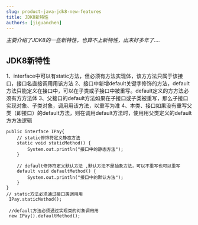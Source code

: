 ```yaml
---
slug: product-java-jdk8-new-features
title: JDK8新特性
authors: [jiguanchen]
---
```


*主要介绍了JDK8的一些新特性，也算不上新特性，出来好多年了....*<!--more-->

## JDK8新特性

1、interface中可以有static⽅法，但必须有⽅法实现体，该⽅方法只属于该接⼝，接口名直接调⽤用该方法
		2、接⼝中新增default关键字修饰的方法，default方法只能定义在接⼝中，可以在子类或子接⼝中被重写。default定义的⽅方法必须有⽅方法体
		3、父接口的default方法如果在子接口或子类被重写，那么⼦接口实现对象、子类对象，调⽤用该方法，以重写为准
		4、本类、接⼝如果没有重写父类（即接⼝）的default方法，则在调⽤default⽅法时，使⽤用⽗类定义的default⽅方法逻辑

```
public interface IPay{  
    // static修饰符定义静态⽅法  
    static void staticMethod() {  
        System.out.println("接⼝中的静态⽅法");  
    }  
  
    // default修饰符定义默认方法 ,默认方法不是抽象方法，可以不重写也可以重写 
    default void defaultMethod() {  
        System.out.println("接⼝中的默认⽅法");  
    }  
}  
// static⽅法必须通过接⼝类调⽤用  
 IPay.staticMethod();  
  
 //default⽅法必须通过实现类的对象调⽤用  
 new IPay().defaultMethod();
```

